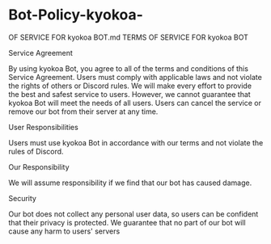 # Bot-Policy-kyokoa-

OF SERVICE FOR kyokoa BOT.md
TERMS OF SERVICE FOR kyokoa BOT

Service Agreement

By using kyokoa Bot, you agree to all of the terms and conditions of this Service Agreement. Users must comply with applicable laws and not violate the rights of others or Discord rules. We will make every effort to provide the best and safest service to users. However, we cannot guarantee that kyokoa Bot will meet the needs of all users. Users can cancel the service or remove our bot from their server at any time.

User Responsibilities

Users must use kyokoa Bot in accordance with our terms and not violate the rules of Discord.

Our Responsibility

We will assume responsibility if we find that our bot has caused damage.

Security

Our bot does not collect any personal user data, so users can be confident that their privacy is protected. We guarantee that no part of our bot will cause any harm to users' servers
